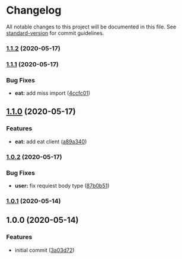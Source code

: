 # Changelog

All notable changes to this project will be documented in this file. See [standard-version](https://github.com/conventional-changelog/standard-version) for commit guidelines.

### [1.1.2](https://github.com/trip-a-trip/lib/compare/v1.1.1...v1.1.2) (2020-05-17)

### [1.1.1](https://github.com/trip-a-trip/lib/compare/v1.1.0...v1.1.1) (2020-05-17)

### Bug Fixes

- **eat:** add miss import ([4ccfc01](https://github.com/trip-a-trip/lib/commit/4ccfc0136dca6a5db197a777f29c13a94e1ae78c))

## [1.1.0](https://github.com/trip-a-trip/lib/compare/v1.0.2...v1.1.0) (2020-05-17)

### Features

- **eat:** add eat client ([a89a340](https://github.com/trip-a-trip/lib/commit/a89a340e0ea242ea3b45d637833f74d0166f5217))

### [1.0.2](https://github.com/trip-a-trip/lib/compare/v1.0.1...v1.0.2) (2020-05-17)

### Bug Fixes

- **user:** fix requiest body type ([87b0b51](https://github.com/trip-a-trip/lib/commit/87b0b51352e8ed9de577f966c93a2dc38f9971ae))

### [1.0.1](https://github.com/trip-a-trip/lib/compare/v1.0.0...v1.0.1) (2020-05-14)

## 1.0.0 (2020-05-14)

### Features

- initial commit ([3a03d72](https://github.com/trip-a-trip/lib/commit/3a03d728919aec7b5f8702176d7abf9fef7ee5e8))
